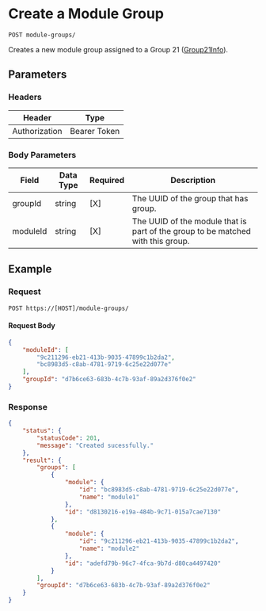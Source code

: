 # Create a Module Group

    POST module-groups/
    
Creates a new module group assigned to a Group 21 ([Group21Info]).

## Parameters

### Headers
Header | Type
--- | ---
Authorization | Bearer Token

### Body Parameters

Field | Data Type | Required | Description
--- | --- | --- | ---
groupId | string | [X] | The UUID of the group that has group.
moduleId | string | [X] | The UUID of the module that is part of the group to be matched with this group.

## Example
### Request

    POST https://[HOST]/module-groups/

#### Request Body    
```json
{
    "moduleId": [
        "9c211296-eb21-413b-9035-47899c1b2da2",
        "bc8983d5-c8ab-4781-9719-6c25e22d077e"
    ],
    "groupId": "d7b6ce63-683b-4c7b-93af-89a2d376f0e2"
}
```

### Response
``` json
{
    "status": {
        "statusCode": 201,
        "message": "Created sucessfully."
    },
    "result": {
        "groups": [
            {
                "module": {
                    "id": "bc8983d5-c8ab-4781-9719-6c25e22d077e",
                    "name": "module1"
                },
                "id": "d8130216-e19a-484b-9c71-015a7cae7130"
            },
            {
                "module": {
                    "id": "9c211296-eb21-413b-9035-47899c1b2da2",
                    "name": "module2"
                },
                "id": "adefd79b-96c7-4fca-9b7d-d80ca4497420"
            }
        ],
        "groupId": "d7b6ce63-683b-4c7b-93af-89a2d376f0e2"
    }
}
```

[Group21Info]: /server/api-docs/bloque-groups/Group21Info.md